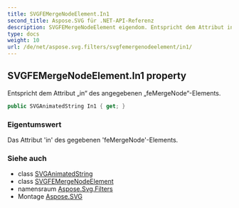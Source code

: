 ```yaml
---
title: SVGFEMergeNodeElement.In1
second_title: Aspose.SVG für .NET-API-Referenz
description: SVGFEMergeNodeElement eigendom. Entspricht dem Attribut in des angegebenen feMergeNodeElements.
type: docs
weight: 10
url: /de/net/aspose.svg.filters/svgfemergenodeelement/in1/
---
```

## SVGFEMergeNodeElement.In1 property

Entspricht dem Attribut „in“ des angegebenen „feMergeNode“-Elements.

```csharp
public SVGAnimatedString In1 { get; }
```

### Eigentumswert

Das Attribut 'in' des gegebenen 'feMergeNode'-Elements.

### Siehe auch

* class [SVGAnimatedString](../../../aspose.svg.datatypes/svganimatedstring/)
* class [SVGFEMergeNodeElement](../)
* namensraum [Aspose.Svg.Filters](../../svgfemergenodeelement/)
* Montage [Aspose.SVG](../../../)



